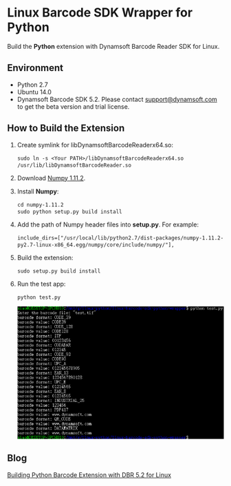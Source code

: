# Linux Barcode SDK Wrapper for Python
Build the **Python** extension with Dynamsoft Barcode Reader SDK for Linux. 

## Environment
* Python 2.7
* Ubuntu 14.0
* Dynamsoft Barcode SDK 5.2. Please contact support@dynamsoft.com to get the beta version and trial license.

## How to Build the Extension 
1. Create symlink for libDynamsoftBarcodeReaderx64.so:

    ```
    sudo ln -s <Your PATH>/libDynamsoftBarcodeReaderx64.so /usr/lib/libDynamsoftBarcodeReader.so
    ```

2. Download [Numpy 1.11.2](https://sourceforge.net/projects/numpy/files/). 
3. Install **Numpy**:

    ```
    cd numpy-1.11.2
    sudo python setup.py build install
    ```

4. Add the path of Numpy header files into **setup.py**. For example:

    ```
    include_dirs=["/usr/local/lib/python2.7/dist-packages/numpy-1.11.2-py2.7-linux-x86_64.egg/numpy/core/include/numpy/"],
    ``` 

5. Build the extension:

    ```
    sudo setup.py build install
    ```

6. Run the test app:

    ```
    python test.py
    ```
    ![camera list in Python](screenshot/linux-python-barcode-reader.PNG)

## Blog
[Building Python Barcode Extension with DBR 5.2 for Linux](http://www.codepool.biz/build-linux-python-barcode-extension.html)
